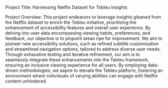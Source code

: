 
Project Title: Harnessing Netflix Dataset for Tebleu Insights

Project Overview:
This project endeavors to leverage insights gleaned from the Netflix dataset to enrich the Tebleu initiative, prioritizing the enhancement of accessibility features and overall user experience. By delving into user data encompassing viewing habits, preferences, and feedback, our objective is to pinpoint areas ripe for improvement. We aim to pioneer new accessibility solutions, such as refined subtitle customization and streamlined navigation options, tailored to address diverse user needs. Through exhaustive testing and iterative refinement, our aim is to seamlessly integrate these enhancements into the Tebleu framework, ensuring an inclusive viewing experience for all users. By employing data-driven methodologies, we aspire to elevate the Tebleu platform, fostering an environment where individuals of varying abilities can engage with Netflix content unhindered.
